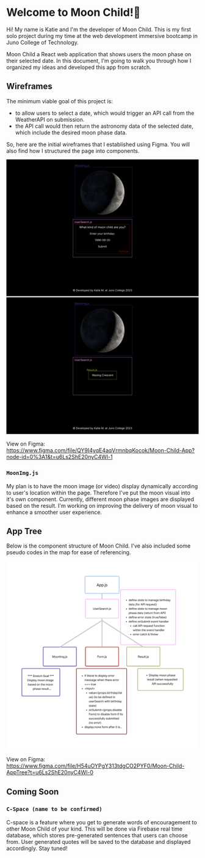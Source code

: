 # Welcome to Moon Child!🌛 

Hi! My name is Katie and I'm the developer of Moon Child. This is my first solo project during my time at the web development immersive bootcamp in Juno College of Technology. 

Moon Child a React web application that shows users the moon phase on their selected date. In this document, I'm going to walk you through how I organized my ideas and developed this app from scratch.


## Wireframes
The minimum viable goal of this project is: 
- to allow users to select a date, which would trigger an API call from the WeatherAPI on submission.
- the API call would then return the astronomy data of the selected date, which include the desired moon phase data.

So, here are the initial wireframes that I established using Figma. You will also find how I structured the page into components. 

<img src="planning/moon-child-wireframe-01.png " alt="wireframe of moon child" title="Moon Child Wireframe (main page)">
<img src="planning/moon-child-wireframe-02.png " alt="wireframe of moon child" title="Moon Child Wireframe (result page)">

View on Figma: https://www.figma.com/file/QY9I4yqE4aqVrmnbqKocok/Moon-Child-App?node-id=0%3A1&t=u6Ls2ShE20nyC4Wl-1

### `MoonImg.js`
My plan is to have the moon image (or video) display dynamically according to user's location within the page. Therefore I've put the moon visual into it's own component. Currently, different moon phase images are displayed based on the result. I'm working on improving the delivery of moon visual to enhance a smoother user experience.

## App Tree
Below is the component structure of Moon Child. I've also included some pseudo codes in the map for ease of referencing.

<img src="planning/moon-child-app-tree.png " alt="app tree of Moon Child" title="Moon Child App Tree">

View on Figma: https://www.figma.com/file/H54uOYPgY313tdgCO2PYF0/Moon-Child-AppTree?t=u6Ls2ShE20nyC4Wl-0


## Coming Soon
### `C-Space (name to be confirmed)`
C-space is a feature where you get to generate words of encouragement to other Moon Child of your kind. This will be done via Firebase real time database, which stores pre-generated sentences that users can choose from. User generated quotes will be saved to the database and displayed accordingly. Stay tuned!
